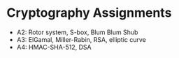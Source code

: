# Cryptography Assignments

- A2: Rotor system, S-box, Blum Blum Shub
- A3: ElGamal, Miller-Rabin, RSA, elliptic curve
- A4: HMAC-SHA-512, DSA

